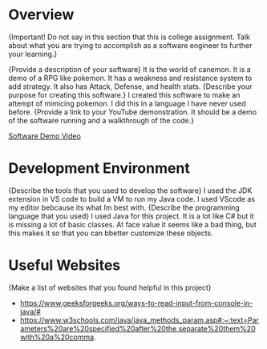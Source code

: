 
# Overview

{Important!  Do not say in this section that this is college assignment.  Talk about what you are trying to accomplish as a software engineer to further your learning.}

{Provide a description of your software}
It is the world of canemon. It is a demo of a RPG like pokemon. It has a weakness and resistance system to add strategy. It also has Attack, Defense, and health stats.
{Describe your purpose for creating this software.}
I created this software to make an attempt of mimicing pokemon. I did this in a language I have never used before.
{Provide a link to your YouTube demonstration.  It should be a demo of the software running and a walkthrough of the code.}

[Software Demo Video](https://youtu.be/98EwZ5T1vDQ)

# Development Environment

{Describe the tools that you used to develop the software}
    I used the JDK extension in VS code to build a VM to run my Java code. I used VScode as my editor bebcause its what Im best with.
{Describe the programming language that you used}
    I used Java for this project. It is a lot like C# but it is missing a lot of basic classes. At face value it seems like a bad thing, but this makes it so that you can bbetter customize these objects.
# Useful Websites

{Make a list of websites that you found helpful in this project}
* https://www.geeksforgeeks.org/ways-to-read-input-from-console-in-java/#
* https://www.w3schools.com/java/java_methods_param.asp#:~:text=Parameters%20are%20specified%20after%20the,separate%20them%20with%20a%20comma.
